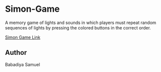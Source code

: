 # Simon-Game

A memory game of lights and sounds in which players must repeat random sequences of lights by pressing the colored buttons in the correct order.

[Simon Game Link](https://simongame-v1.web.app/)

## Author

Babadiya Samuel
